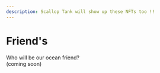```yaml
---
description: Scallop Tank will show up these NFTs too !!
---
```


# Friend's

Who will be our ocean friend?  
\(coming soon\)

